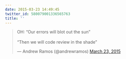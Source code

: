 ```yaml
---
date: 2015-03-23 14:49:45
twitter_id: 580079001336565763
title: ''
---
```


<blockquote class="twitter-tweet"><p lang="en" dir="ltr">OH: “Our errors will blot out the sun”<br><br>“Then we will code review in the shade”</p>&mdash; Andrew Ramos (@andrewramos) <a href="https://twitter.com/andrewramos/status/580075221669015552?ref_src=twsrc%5Etfw">March 23, 2015</a></blockquote>
<script async src="https://platform.twitter.com/widgets.js" charset="utf-8"></script>
